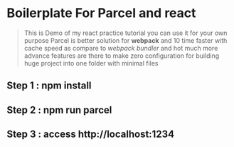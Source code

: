 # Boilerplate For Parcel and react
> This is Demo of my react practice tutorial you can use it for your own purpose
> Parcel is better solution for **webpack** and  10 time faster with cache speed as  compare to *webpack bundler* and hot much more advance features are there to make zero configuration for building huge project into one folder with minimal files    
## Step 1 : npm install
## Step 2 : npm run parcel
## Step 3 : access http://localhost:1234
